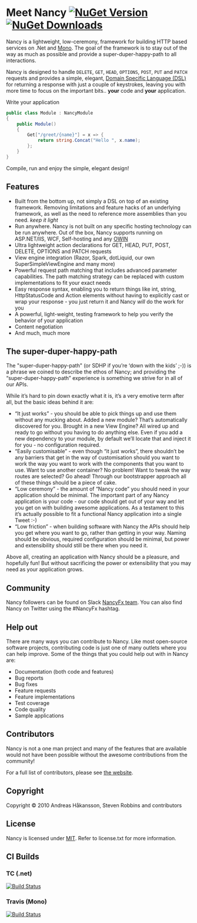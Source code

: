 # Meet Nancy [![NuGet Version](http://img.shields.io/nuget/v/Nancy.svg?style=flat)](https://www.nuget.org/packages/Nancy/) [![NuGet Downloads](http://img.shields.io/nuget/dt/Nancy.svg?style=flat)](https://www.nuget.org/packages/Nancy/)

Nancy is a lightweight, low-ceremony, framework for building HTTP based services on .Net and [Mono](http://mono-project.com). The goal of the framework is to stay out of the way as much as possible and provide a super-duper-happy-path to all interactions.

Nancy is designed to handle `DELETE`, `GET`, `HEAD`, `OPTIONS`, `POST`, `PUT` and `PATCH` requests and provides a simple, elegant, [Domain Specific Language (DSL)](http://en.wikipedia.org/wiki/Domain-specific_language) for returning a response with just a couple of keystrokes, leaving you with more time to focus on the important bits.. 
**your** code and **your** application.

Write your application
```csharp
public class Module : NancyModule
{
    public Module()
    {
        Get["/greet/{name}"] = x => {
            return string.Concat("Hello ", x.name);
        };
    }
}
```

Compile, run and enjoy the simple, elegant design!

## Features

* Built from the bottom up, not simply a DSL on top of an existing framework. Removing limitations and feature hacks of an underlying framework, as well as the need to reference more assemblies than you need. _keep it light_
* Run anywhere. Nancy is not built on any specific hosting technology can be run anywhere. Out of the box, Nancy supports running on ASP.NET/IIS, WCF, Self-hosting and any [OWIN](http://owin.org)
* Ultra lightweight action declarations for GET, HEAD, PUT, POST, DELETE, OPTIONS and PATCH requests
* View engine integration (Razor, Spark, dotLiquid, our own SuperSimpleViewEngine and many more)
* Powerful request path matching that includes advanced parameter capabilities. The path matching strategy can be replaced with custom implementations to fit your exact needs
* Easy response syntax, enabling you to return things like int, string, HttpStatusCode and Action<Stream> elements without having to explicitly cast or wrap your response - you just return it and Nancy _will_ do the work for you
* A powerful, light-weight, testing framework to help you verify the behavior of your application
* Content negotiation
* And much, much more

## The super-duper-happy-path

The "super-duper-happy-path" (or SDHP if you’re ‘down with the kids’ ;-)) is a phrase we coined to describe the ethos of Nancy; and providing the “super-duper-happy-path” experience is something we strive for in all of our APIs.

While it’s hard to pin down exactly what it is, it’s a very emotive term after all, but the basic ideas behind it are:

* “It just works” - you should be able to pick things up and use them without any mucking about. Added a new module? That’s automatically discovered for you. Brought in a new View Engine? All wired up and ready to go without you having to do anything else. Even if you add a new dependency to your module, by default we’ll locate that and inject it for you - no configuration required.
* “Easily customisable” - even though “it just works”, there shouldn’t be any barriers that get in the way of customisation should you want to work the way you want to work with the components that you want to use. Want to use another container? No problem! Want to tweak the way routes are selected? Go ahead! Through our bootstrapper approach all of these things should be a piece of cake.
* “Low ceremony” - the amount of “Nancy code” you should need in your application should be minimal. The important part of any Nancy application is your code - our code should get out of your way and let you get on with building awesome applications. As a testament to this it’s actually possible to fit a functional Nancy application into a single Tweet :-) 
* “Low friction” - when building software with Nancy the APIs should help you get where you want to go, rather than getting in your way. Naming should be obvious, required configuration should be minimal, but power and extensibility should still be there when you need it.

Above all, creating an application with Nancy should be a pleasure, and hopefully fun! But without sacrificing the power or extensibility that you may need as your application grows.

## Community

Nancy followers can be found on Slack [NancyFx team](http://nancyfx.slack.com). You can also find Nancy on Twitter using the #NancyFx hashtag.	
	
## Help out

There are many ways you can contribute to Nancy. Like most open-source software projects, contributing code
is just one of many outlets where you can help improve. Some of the things that you could help out with in
Nancy are:

* Documentation (both code and features)
* Bug reports
* Bug fixes
* Feature requests
* Feature implementations
* Test coverage
* Code quality
* Sample applications

## Contributors

Nancy is not a one man project and many of the features that are available would not have been possible without the awesome contributions from the community!

For a full list of contributors, please see [the website](http://www.nancyfx.org/contribs.html).

## Copyright

Copyright © 2010 Andreas Håkansson, Steven Robbins and contributors

## License

Nancy is licensed under [MIT](http://www.opensource.org/licenses/mit-license.php "Read more about the MIT license form"). Refer to license.txt for more information.

## CI Builds

### TC (.net) 
[![Build Status](http://nancy-ci.cloudapp.net/app/rest/builds/buildType:%28id:Nancy_NancyMaster%29/statusIcon)](http://nancy-ci.cloudapp.net/viewType.html?buildTypeId=Nancy_NancyMaster&guest=1)

### Travis (Mono) 
[![Build Status](https://travis-ci.org/NancyFx/Nancy.png?branch=master)](https://travis-ci.org/NancyFx/Nancy)
